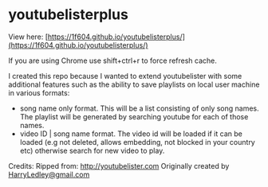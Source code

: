 # youtubelisterplus

View here: [https://1f604.github.io/youtubelisterplus/](https://1f604.github.io/youtubelisterplus/)

If you are using Chrome use shift+ctrl+r to force refresh cache. 

I created this repo because I wanted to extend youtubelister with some additional features such as the ability to save playlists on local user machine in various formats:

- song name only format. This will be a list consisting of only song names. The playlist will be generated by searching youtube for each of those names. 
- video ID | song name format. The video id will be loaded if it can be loaded (e.g not deleted, allows embedding, not blocked in your country etc) otherwise search for new video to play. 

Credits: 
Ripped from: http://youtubelister.com
Originally created by HarryLedley@gmail.com
